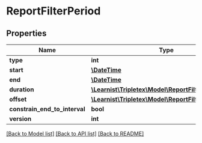 # ReportFilterPeriod

## Properties
Name | Type | Description | Notes
------------ | ------------- | ------------- | -------------
**type** | **int** |  | [optional] 
**start** | [**\DateTime**](\DateTime.md) |  | [optional] 
**end** | [**\DateTime**](\DateTime.md) |  | [optional] 
**duration** | [**\Learnist\Tripletex\Model\ReportFilterPeriodDatum**](ReportFilterPeriodDatum.md) |  | [optional] 
**offset** | [**\Learnist\Tripletex\Model\ReportFilterPeriodDatum**](ReportFilterPeriodDatum.md) |  | [optional] 
**constrain_end_to_interval** | **bool** |  | [optional] 
**version** | **int** |  | [optional] 

[[Back to Model list]](../../README.md#documentation-for-models) [[Back to API list]](../../README.md#documentation-for-api-endpoints) [[Back to README]](../../README.md)

